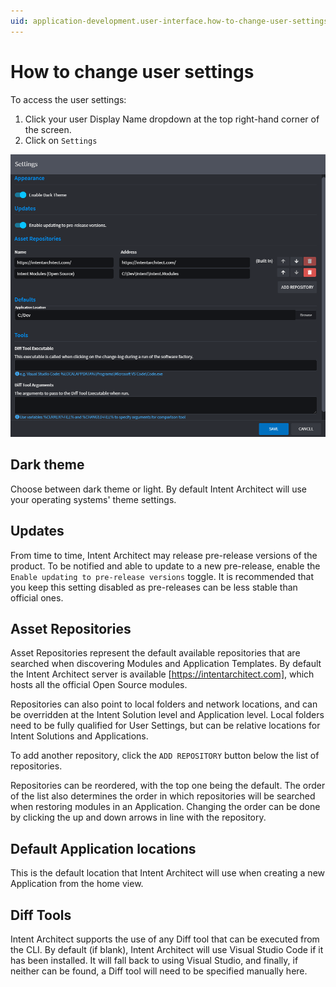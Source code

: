 ```yaml
---
uid: application-development.user-interface.how-to-change-user-settings
---
```

# How to change user settings

To access the user settings:

1. Click your user Display Name dropdown at the top right-hand corner of the screen.
2. Click on `Settings`

![User Settings](images/user-settings.png)

## Dark theme

Choose between dark theme or light. By default Intent Architect will use your operating systems' theme settings.

## Updates

From time to time, Intent Architect may release pre-release versions of the product. To be notified and able to update to a new pre-release, enable the `Enable updating to pre-release versions` toggle. It is recommended that you keep this setting disabled as pre-releases can be less stable than official ones.

## Asset Repositories

Asset Repositories represent the default available repositories that are searched when discovering Modules and Application Templates. By default the Intent Architect server is available [https://intentarchitect.com], which hosts all the official Open Source modules.

Repositories can also point to local folders and network locations, and can be overridden at the Intent Solution level and Application level. Local folders need to be fully qualified for User Settings, but can be relative locations for Intent Solutions and Applications.

To add another repository, click the `ADD REPOSITORY` button below the list of repositories.

Repositories can be reordered, with the top one being the default. The order of the list also determines the order in which repositories will be searched when restoring modules in an Application. Changing the order can be done by clicking the up and down arrows in line with the repository.

## Default Application locations

This is the default location that Intent Architect will use when creating a new Application from the home view.

## Diff Tools

Intent Architect supports the use of any Diff tool that can be executed from the CLI. By default (if blank), Intent Architect will use Visual Studio Code if it has been installed. It will fall back to using Visual Studio, and finally, if neither can be found, a Diff tool will need to be specified manually here.
